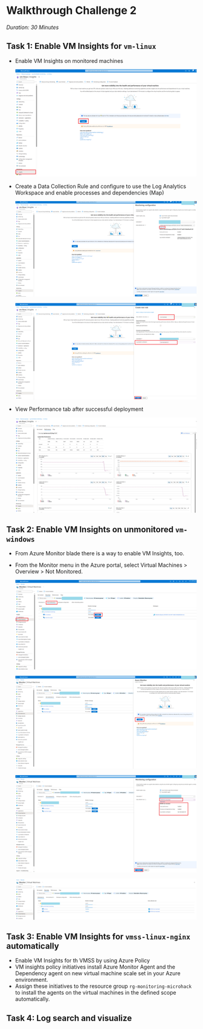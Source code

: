 # Walkthrough Challenge 2

*Duration: 30 Minutes*

## Task 1: Enable VM Insights for `vm-linux`

- Enable VM Insights on monitored machines

    ![Create DCR](./img/task_01_a.png)

- Create a Data Collection Rule and configure to use the Log Analytics Workspace and enable processes and dependencies (Map)

    ![Create DCR](./img/task_01_b.png)

    ![Create DCR](./img/task_01_c.png)

- View Performance tab after successful deployment

    ![Verify DCR](./img/task_01_d.png)

## Task 2: Enable VM Insights on unmonitored `vm-windows`

- From Azure Monitor blade there is a way to enable VM Insights, too.
- From the Monitor menu in the Azure portal, select Virtual Machines > Overview > Not Monitored.

    ![Create DCR](./img/task_02_a.png)

    ![Create DCR](./img/task_02_b.png)

    ![Create DCR](./img/task_02_c.png)

    ![Verify](./img/task_02_d.png)

## Task 3: Enable VM Insights for `vmss-linux-nginx` automatically

- Enable VM Insights for th VMSS by using Azure Policy
- VM insights policy initiatives install Azure Monitor Agent and the Dependency agent on new virtual machine scale set in your Azure environment.
- Assign these initiatives to the resource group `rg-monitoring-microhack` to install the agents on the virtual machines in the defined scope automatically.

## Task 4: Log search and visualize
